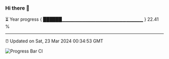 ### Hi there 👋

⏳ Year progress { ██████▁▁▁▁▁▁▁▁▁▁▁▁▁▁▁▁▁▁▁▁▁▁▁▁ } 22.41 %

---

⏰ Updated on Sat, 23 Mar 2024 00:34:53 GMT

![Progress Bar CI](https://github.com/Shyam-Makwana/GitHub-Actions-Demo/workflows/Progress%20Bar%20CI/badge.svg)
